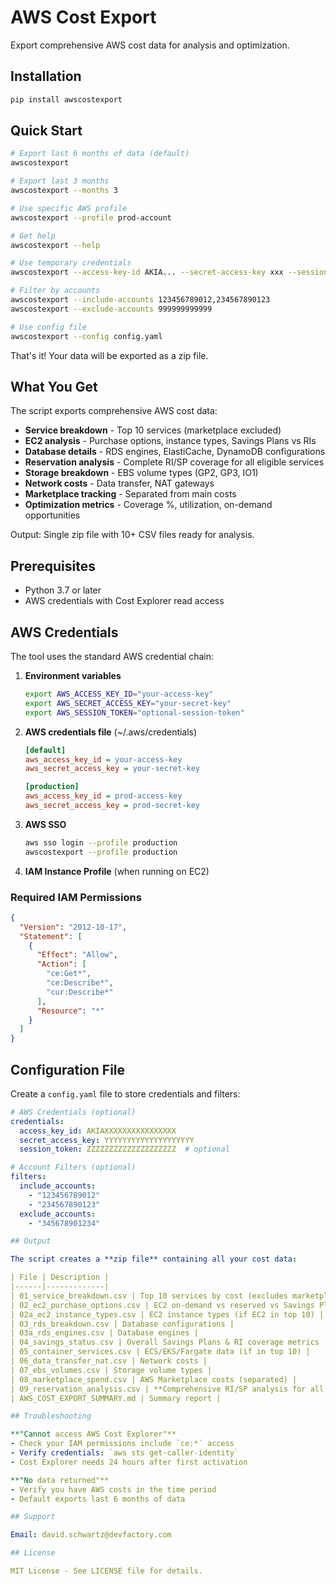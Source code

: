 # AWS Cost Export

Export comprehensive AWS cost data for analysis and optimization.

## Installation

```bash
pip install awscostexport
```

## Quick Start

```bash
# Export last 6 months of data (default)
awscostexport

# Export last 3 months
awscostexport --months 3

# Use specific AWS profile
awscostexport --profile prod-account

# Get help
awscostexport --help

# Use temporary credentials
awscostexport --access-key-id AKIA... --secret-access-key xxx --session-token xxx

# Filter by accounts
awscostexport --include-accounts 123456789012,234567890123
awscostexport --exclude-accounts 999999999999

# Use config file
awscostexport --config config.yaml
```

That's it! Your data will be exported as a zip file.

## What You Get

The script exports comprehensive AWS cost data:
- **Service breakdown** - Top 10 services (marketplace excluded)
- **EC2 analysis** - Purchase options, instance types, Savings Plans vs RIs
- **Database details** - RDS engines, ElastiCache, DynamoDB configurations
- **Reservation analysis** - Complete RI/SP coverage for all eligible services
- **Storage breakdown** - EBS volume types (GP2, GP3, IO1)
- **Network costs** - Data transfer, NAT gateways
- **Marketplace tracking** - Separated from main costs
- **Optimization metrics** - Coverage %, utilization, on-demand opportunities

Output: Single zip file with 10+ CSV files ready for analysis.

## Prerequisites

- Python 3.7 or later
- AWS credentials with Cost Explorer read access

## AWS Credentials

The tool uses the standard AWS credential chain:

1. **Environment variables**
   ```bash
   export AWS_ACCESS_KEY_ID="your-access-key"
   export AWS_SECRET_ACCESS_KEY="your-secret-key"
   export AWS_SESSION_TOKEN="optional-session-token"
   ```

2. **AWS credentials file** (~/.aws/credentials)
   ```ini
   [default]
   aws_access_key_id = your-access-key
   aws_secret_access_key = your-secret-key
   
   [production]
   aws_access_key_id = prod-access-key
   aws_secret_access_key = prod-secret-key
   ```

3. **AWS SSO**
   ```bash
   aws sso login --profile production
   awscostexport --profile production
   ```

4. **IAM Instance Profile** (when running on EC2)

### Required IAM Permissions

```json
{
  "Version": "2012-10-17",
  "Statement": [
    {
      "Effect": "Allow",
      "Action": [
        "ce:Get*",
        "ce:Describe*",
        "cur:Describe*"
      ],
      "Resource": "*"
    }
  ]
}
```

## Configuration File

Create a `config.yaml` file to store credentials and filters:

```yaml
# AWS Credentials (optional)
credentials:
  access_key_id: AKIAXXXXXXXXXXXXXXXX
  secret_access_key: YYYYYYYYYYYYYYYYYYYY
  session_token: ZZZZZZZZZZZZZZZZZZZZ  # optional

# Account Filters (optional)
filters:
  include_accounts:
    - "123456789012"
    - "234567890123"
  exclude_accounts:
    - "345678901234"

## Output

The script creates a **zip file** containing all your cost data:

| File | Description |
|------|-------------|
| 01_service_breakdown.csv | Top 10 services by cost (excludes marketplace) |
| 02_ec2_purchase_options.csv | EC2 on-demand vs reserved vs Savings Plans |
| 02a_ec2_instance_types.csv | EC2 instance types (if EC2 in top 10) |
| 03_rds_breakdown.csv | Database configurations |
| 03a_rds_engines.csv | Database engines |
| 04_savings_status.csv | Overall Savings Plans & RI coverage metrics |
| 05_container_services.csv | ECS/EKS/Fargate data (if in top 10) |
| 06_data_transfer_nat.csv | Network costs |
| 07_ebs_volumes.csv | Storage volume types |
| 08_marketplace_spend.csv | AWS Marketplace costs (separated) |
| 09_reservation_analysis.csv | **Comprehensive RI/SP analysis for all services** |
| AWS_COST_EXPORT_SUMMARY.md | Summary report |

## Troubleshooting

**"Cannot access AWS Cost Explorer"**
- Check your IAM permissions include `ce:*` access
- Verify credentials: `aws sts get-caller-identity`
- Cost Explorer needs 24 hours after first activation

**"No data returned"**
- Verify you have AWS costs in the time period
- Default exports last 6 months of data

## Support

Email: david.schwartz@devfactory.com

## License

MIT License - See LICENSE file for details.
